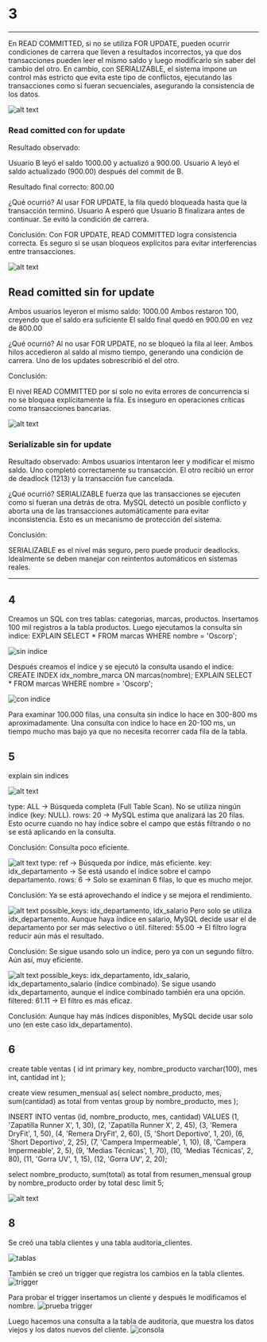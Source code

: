 
# 3
***
En READ COMMITTED, si no se utiliza FOR UPDATE, pueden ocurrir condiciones de carrera que lleven a resultados incorrectos, ya que dos transacciones pueden leer el mismo saldo y luego modificarlo sin saber del cambio del otro. En cambio, con SERIALIZABLE, el sistema impone un control más estricto que evita este tipo de conflictos, ejecutando las transacciones como si fueran secuenciales, asegurando la consistencia de los datos.

![alt text](https://github.com/agustinbarbero/Base-de-Datos-II/blob/main/TP1/img/punto3primera.jpeg)
### Read comitted con for update
Resultado observado:

Usuario B leyó el saldo 1000.00 y actualizó a 900.00.
Usuario A leyó el saldo actualizado (900.00) después del commit de B.

Resultado final correcto: 800.00

¿Qué ocurrió?
Al usar FOR UPDATE, la fila quedó bloqueada hasta que la transacción terminó.
Usuario A esperó que Usuario B finalizara antes de continuar.
Se evitó la condición de carrera.

Conclusión:
Con FOR UPDATE, READ COMMITTED logra consistencia correcta. Es seguro si se usan bloqueos explícitos para evitar interferencias entre transacciones.

![alt text](https://github.com/agustinbarbero/Base-de-Datos-II/blob/main/TP1/img/punto3segunda.jpeg)
## Read comitted sin for update
Ambos usuarios leyeron el mismo saldo: 1000.00
Ambos restaron 100, creyendo que el saldo era suficiente
El saldo final quedó en 900.00 en vez de 800.00

¿Qué ocurrió?
Al no usar FOR UPDATE, no se bloqueó la fila al leer.
Ambos hilos accedieron al saldo al mismo tiempo, generando una condición de carrera.
Uno de los updates sobrescribió el del otro.

Conclusión:

El nivel READ COMMITTED por sí solo no evita errores de concurrencia si no se bloquea explícitamente la fila. Es inseguro en operaciones críticas como transacciones bancarias.

![alt text](https://github.com/agustinbarbero/Base-de-Datos-II/blob/main/TP1/img/punto3tercera.jpeg)
### Serializable sin for update
Resultado observado:
Ambos usuarios intentaron leer y modificar el mismo saldo.
Uno completó correctamente su transacción.
El otro recibió un error de deadlock (1213) y la transacción fue cancelada.

¿Qué ocurrió?
SERIALIZABLE fuerza que las transacciones se ejecuten como si fueran una detrás de otra.
MySQL detectó un posible conflicto y aborta una de las transacciones automáticamente para evitar inconsistencia.
Esto es un mecanismo de protección del sistema.

Conclusión:

SERIALIZABLE es el nivel más seguro, pero puede producir deadlocks. Idealmente se deben manejar con reintentos automáticos en sistemas reales.

***
## 4
Creamos un SQL con tres tablas: categorias, marcas, productos. Insertamos 100 mil registros a la tabla productos.
Luego ejecutamos la consulta sin indice:
EXPLAIN SELECT * FROM marcas WHERE nombre = 'Oscorp';

![sin indice](https://github.com/agustinbarbero/Base-de-Datos-II/blob/main/TP1/img/usandoWHERE.png)

Después creamos el indice y se ejecutó la consulta usando el indice:
CREATE INDEX idx_nombre_marca ON marcas(nombre);
EXPLAIN SELECT * FROM marcas WHERE nombre = 'Oscorp';

![con indice](https://github.com/agustinbarbero/Base-de-Datos-II/blob/main/TP1/img/usandoINDEX.png)

Para examinar 100.000 filas, una consulta sin indice lo hace en 300-800 ms aproximadamente.
Una consulta con indice lo hace en 20-100 ms, un tiempo mucho mas bajo ya que no necesita recorrer cada fila de la tabla.

## 5
explain sin indices

![alt text](https://github.com/agustinbarbero/Base-de-Datos-II/blob/main/TP1/img/punto5.jpg)

type: ALL → Búsqueda completa (Full Table Scan).
No se utiliza ningún índice (key: NULL).
rows: 20 → MySQL estima que analizará las 20 filas.
Esto ocurre cuando no hay índice sobre el campo que estás filtrando o no se está aplicando en la consulta.

Conclusión: Consulta poco eficiente.

![alt text](https://github.com/agustinbarbero/Base-de-Datos-II/blob/main/TP1/img/image-3.png)
type: ref → Búsqueda por índice, más eficiente.
key: idx_departamento → Se está usando el índice sobre el campo departamento.
rows: 6 → Solo se examinan 6 filas, lo que es mucho mejor.

Conclusión: Ya se está aprovechando el índice y se mejora el rendimiento.

![alt text](https://github.com/agustinbarbero/Base-de-Datos-II/blob/main/TP1/img/image-4.png)
possible_keys: idx_departamento, idx_salario
Pero solo se utiliza idx_departamento.
Aunque haya índice en salario, MySQL decide usar el de departamento por ser más selectivo o útil.
filtered: 55.00 → El filtro logra reducir aún más el resultado.

Conclusión: Se sigue usando solo un índice, pero ya con un segundo filtro. Aún así, muy eficiente.

![alt text](https://github.com/agustinbarbero/Base-de-Datos-II/blob/main/TP1/img/image-5.png)
possible_keys: idx_departamento, idx_salario, idx_departamento_salario (índice combinado).
Se sigue usando idx_departamento, aunque el índice combinado también era una opción.
filtered: 61.11 → El filtro es más eficaz.

Conclusión: Aunque hay más índices disponibles, MySQL decide usar solo uno (en este caso idx_departamento).

## 6
create table ventas (
id int primary key,
nombre_producto varchar(100), 
mes int, 
cantidad int
);

create view resumen_mensual as(
select nombre_producto, mes, sum(cantidad) as total from ventas group by nombre_producto, mes
);

INSERT INTO ventas (id, nombre_producto, mes, cantidad) VALUES
(1, 'Zapatilla Runner X', 1, 30),
(2, 'Zapatilla Runner X', 2, 45),
(3, 'Remera DryFit', 1, 50),
(4, 'Remera DryFit', 2, 60),
(5, 'Short Deportivo', 1, 20),
(6, 'Short Deportivo', 2, 25),
(7, 'Campera Impermeable', 1, 10),
(8, 'Campera Impermeable', 2, 5),
(9, 'Medias Técnicas', 1, 70),
(10, 'Medias Técnicas', 2, 80),
(11, 'Gorra UV', 1, 15),
(12, 'Gorra UV', 2, 20);

select nombre_producto, sum(total) as total from resumen_mensual group by nombre_producto order by total desc limit 5;

![alt text](https://github.com/agustinbarbero/Base-de-Datos-II/blob/main/TP1/img/punto6.jpg)


## 8
Se creó una tabla clientes y una tabla auditoria_clientes.

![tablas](https://github.com/agustinbarbero/Base-de-Datos-II/blob/main/TP1/img/tablas.PNG)


También se creó un trigger que registra los cambios en la tabla clientes.
![trigger](https://github.com/agustinbarbero/Base-de-Datos-II/blob/main/TP1/img/trigger.PNG)


Para probar el trigger insertamos un cliente y después le modificamos el nombre.
![prueba trigger](https://github.com/agustinbarbero/Base-de-Datos-II/blob/main/TP1/img/pruebaTrigger.PNG)

Luego hacemos una consulta a la tabla de auditoría, que muestra los datos viejos y los datos nuevos del cliente.
![consola](https://github.com/agustinbarbero/Base-de-Datos-II/blob/main/TP1/img/consola.PNG)

